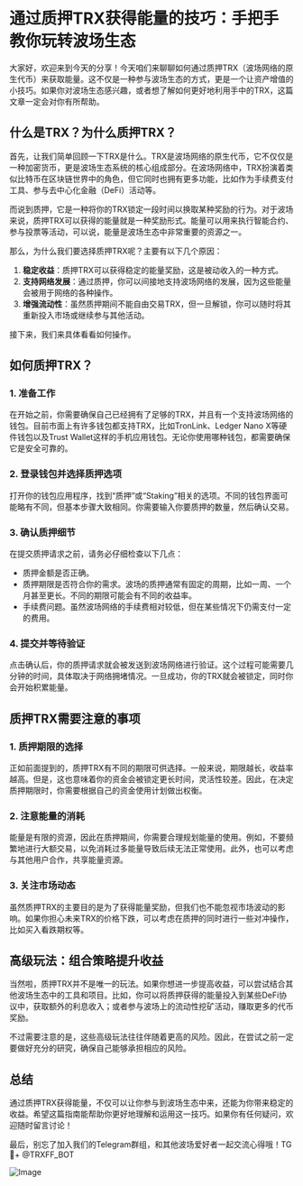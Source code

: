 # 通过质押TRX获得能量的技巧：手把手教你玩转波场生态

大家好，欢迎来到今天的分享！今天咱们来聊聊如何通过质押TRX（波场网络的原生代币）来获取能量。这不仅是一种参与波场生态的方式，更是一个让资产增值的小技巧。如果你对波场生态感兴趣，或者想了解如何更好地利用手中的TRX，这篇文章一定会对你有所帮助。

## 什么是TRX？为什么质押TRX？

首先，让我们简单回顾一下TRX是什么。TRX是波场网络的原生代币，它不仅仅是一种加密货币，更是波场生态系统的核心组成部分。在波场网络中，TRX扮演着类似比特币在区块链世界中的角色，但它同时也拥有更多功能，比如作为手续费支付工具、参与去中心化金融（DeFi）活动等。

而说到质押，它是一种将你的TRX锁定一段时间以换取某种奖励的行为。对于波场来说，质押TRX可以获得的能量就是一种奖励形式。能量可以用来执行智能合约、参与投票等活动，可以说，能量是波场生态中非常重要的资源之一。

那么，为什么我们要选择质押TRX呢？主要有以下几个原因：
1. **稳定收益**：质押TRX可以获得稳定的能量奖励，这是被动收入的一种方式。
2. **支持网络发展**：通过质押，你可以间接地支持波场网络的发展，因为这些能量会被用于网络的各种操作。
3. **增强流动性**：虽然质押期间不能自由交易TRX，但一旦解锁，你可以随时将其重新投入市场或继续参与其他活动。

接下来，我们来具体看看如何操作。

## 如何质押TRX？

### 1. 准备工作

在开始之前，你需要确保自己已经拥有了足够的TRX，并且有一个支持波场网络的钱包。目前市面上有许多钱包都支持TRX，比如TronLink、Ledger Nano X等硬件钱包以及Trust Wallet这样的手机应用钱包。无论你使用哪种钱包，都需要确保它是安全可靠的。

### 2. 登录钱包并选择质押选项

打开你的钱包应用程序，找到“质押”或“Staking”相关的选项。不同的钱包界面可能略有不同，但基本步骤大致相同。你需要输入你要质押的数量，然后确认交易。

### 3. 确认质押细节

在提交质押请求之前，请务必仔细检查以下几点：
- 质押金额是否正确。
- 质押期限是否符合你的需求。波场的质押通常有固定的周期，比如一周、一个月甚至更长。不同的期限可能会有不同的收益率。
- 手续费问题。虽然波场网络的手续费相对较低，但在某些情况下仍需支付一定的费用。

### 4. 提交并等待验证

点击确认后，你的质押请求就会被发送到波场网络进行验证。这个过程可能需要几分钟的时间，具体取决于网络拥堵情况。一旦成功，你的TRX就会被锁定，同时你会开始积累能量。

## 质押TRX需要注意的事项

### 1. 质押期限的选择

正如前面提到的，质押TRX有不同的期限可供选择。一般来说，期限越长，收益率越高。但是，这也意味着你的资金会被锁定更长时间，灵活性较差。因此，在决定质押期限时，你需要根据自己的资金使用计划做出权衡。

### 2. 注意能量的消耗

能量是有限的资源，因此在质押期间，你需要合理规划能量的使用。例如，不要频繁地进行大额交易，以免消耗过多能量导致后续无法正常使用。此外，也可以考虑与其他用户合作，共享能量资源。

### 3. 关注市场动态

虽然质押TRX的主要目的是为了获得能量奖励，但我们也不能忽视市场波动的影响。如果你担心未来TRX的价格下跌，可以考虑在质押的同时进行一些对冲操作，比如买入看跌期权等。

## 高级玩法：组合策略提升收益

当然啦，质押TRX并不是唯一的玩法。如果你想进一步提高收益，可以尝试结合其他波场生态中的工具和项目。比如，你可以将质押获得的能量投入到某些DeFi协议中，获取额外的利息收入；或者参与波场上的流动性挖矿活动，赚取更多的代币奖励。

不过需要注意的是，这些高级玩法往往伴随着更高的风险。因此，在尝试之前一定要做好充分的研究，确保自己能够承担相应的风险。

## 总结

通过质押TRX获得能量，不仅可以让你参与到波场生态中来，还能为你带来稳定的收益。希望这篇指南能帮助你更好地理解和运用这一技巧。如果你有任何疑问，欢迎随时留言讨论！

最后，别忘了加入我们的Telegram群组，和其他波场爱好者一起交流心得哦！TG💪+ @TRXFF_BOT  

![Image](https://github.com/user-attachments/assets/a9ced9e0-a9b8-4136-8aef-a09665821e59)